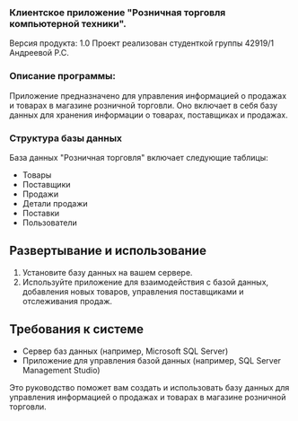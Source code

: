 ### Клиентское приложение "Розничная торговля компьютерной техники".
Версия продукта: 1.0
Проект реализован студенткой группы 42919/1 Андреевой Р.С.


### Описание программы:
Приложение предназначено для управления информацией о продажах и товарах в 
магазине розничной торговли. Оно включает в себя базу данных для хранения 
информации о товарах, поставщиках и продажах.


### Структура базы данных
База данных "Розничная торговля" включает следующие таблицы:
- Товары
- Поставщики
- Продажи
- Детали продажи
- Поставки
- Пользователи


## Развертывание и использование
1. Установите базу данных на вашем сервере.
2. Используйте приложение для взаимодействия с базой данных, добавления новых товаров, управления поставщиками и отслеживания продаж.

## Требования к системе
- Сервер баз данных (например, Microsoft SQL Server)
- Приложение для управления базой данных (например, SQL Server Management Studio)

Это руководство поможет вам создать и использовать базу данных для управления информацией о продажах и товарах в магазине розничной торговли.